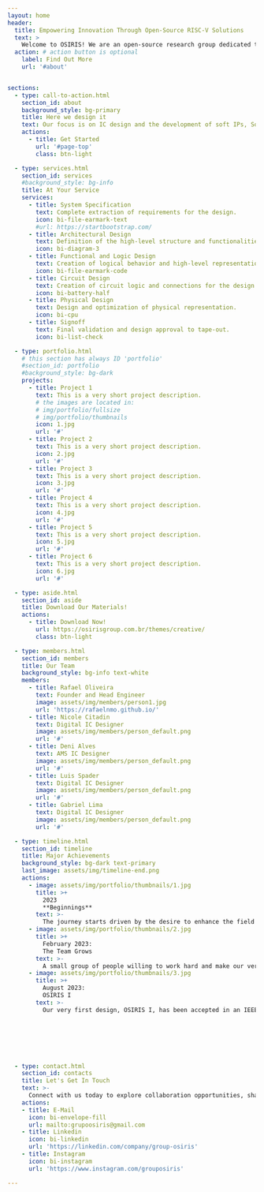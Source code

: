 ```yaml
---
layout: home
header:
  title: Empowering Innovation Through Open-Source RISC-V Solutions
  text: >
    Welcome to OSIRIS! We are an open-source research group dedicated to developing cutting-edge RISC-V architectures for integrated systems. 
  action: # action button is optional
    label: Find Out More
    url: '#about'


sections:
  - type: call-to-action.html
    section_id: about
    background_style: bg-primary
    title: Here we design it
    text: Our focus is on IC design and the development of soft IPs, SoCs, and ASICs for both general-purpose and low-power applications. Our team is committed to advancing the field of VLSI design through innovative research and practical solutions.Join us on LinkedIn to stay up-to-date on our latest developments and insights into the world of semiconductor design.
    actions:
      - title: Get Started
        url: '#page-top'
        class: btn-light

  - type: services.html
    section_id: services
    #background_style: bg-info
    title: At Your Service
    services:
      - title: System Specification
        text: Complete extraction of requirements for the design.
        icon: bi-file-earmark-text
        #url: https://startbootstrap.com/
      - title: Architectural Design
        text: Definition of the high-level structure and functionalities.
        icon: bi-diagram-3
      - title: Functional and Logic Design
        text: Creation of logical behavior and high-level representation.
        icon: bi-file-earmark-code
      - title: Circuit Design
        text: Creation of circuit logic and connections for the design.
        icon: bi-battery-half
      - title: Physical Design
        text: Design and optimization of physical representation.
        icon: bi-cpu
      - title: Signoff
        text: Final validation and design approval to tape-out.
        icon: bi-list-check

  - type: portfolio.html
    # this section has always ID 'portfolio'
    #section_id: portfolio
    #background_style: bg-dark
    projects:
      - title: Project 1
        text: This is a very short project description.
        # the images are located in:
        # img/portfolio/fullsize
        # img/portfolio/thumbnails
        icon: 1.jpg
        url: '#'
      - title: Project 2
        text: This is a very short project description.
        icon: 2.jpg
        url: '#'
      - title: Project 3
        text: This is a very short project description.
        icon: 3.jpg
        url: '#'
      - title: Project 4
        text: This is a very short project description.
        icon: 4.jpg
        url: '#'
      - title: Project 5
        text: This is a very short project description.
        icon: 5.jpg
        url: '#'
      - title: Project 6
        text: This is a very short project description.
        icon: 6.jpg
        url: '#'

  - type: aside.html
    section_id: aside
    title: Download Our Materials!
    actions:
      - title: Download Now!
        url: https://osirisgroup.com.br/themes/creative/
        class: btn-light

  - type: members.html
    section_id: members
    title: Our Team
    background_style: bg-info text-white
    members:
      - title: Rafael Oliveira
        text: Founder and Head Engineer
        image: assets/img/members/person1.jpg
        url: 'https://rafaelnmo.github.io/'
      - title: Nicole Citadin
        text: Digital IC Designer
        image: assets/img/members/person_default.png
        url: '#'
      - title: Deni Alves
        text: AMS IC Designer
        image: assets/img/members/person_default.png
        url: '#'
      - title: Luis Spader
        text: Digital IC Designer
        image: assets/img/members/person_default.png
        url: '#'
      - title: Gabriel Lima
        text: Digital IC Designer
        image: assets/img/members/person_default.png
        url: '#'

  - type: timeline.html
    section_id: timeline
    title: Major Achievements
    background_style: bg-dark text-primary
    last_image: assets/img/timeline-end.png
    actions:
      - image: assets/img/portfolio/thumbnails/1.jpg
        title: >+
          2023
          **Beginnings**
        text: >-
          The journey starts driven by the desire to enhance the field of microelectronics in Brazil through RISC-V solutions, aspiring to learn IC design along the way.
      - image: assets/img/portfolio/thumbnails/2.jpg
        title: >+
          February 2023:
          The Team Grows
        text: >-
          A small group of people willing to work hard and make our very first low-power core design joined.
      - image: assets/img/portfolio/thumbnails/3.jpg
        title: >+
          August 2023:
          OSIRIS I
        text: >-
          Our very first design, OSIRIS I, has been accepted in an IEEE program, with strong chances for tapeout by year-end.





          

  - type: contact.html
    section_id: contacts
    title: Let's Get In Touch
    text: >-
      Connect with us today to explore collaboration opportunities, share your ideas, or get answers to your inquiries. We're eager to hear from you and discuss how we can work together.
    actions:
    - title: E-Mail
      icon: bi-envelope-fill
      url: mailto:grupoosiris@gmail.com
    - title: Linkedin
      icon: bi-linkedin
      url: 'https://linkedin.com/company/group-osiris'
    - title: Instagram
      icon: bi-instagram
      url: 'https://www.instagram.com/grouposiris'

---
```

